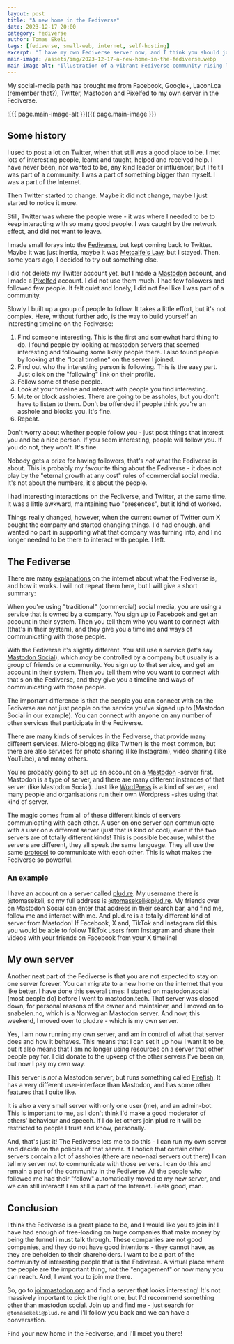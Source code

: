 ```yaml
---
layout: post
title: "A new home in the Fediverse"
date: 2023-12-17 20:00
category: fediverse
author: Tomas Ekeli
tags: [fediverse, small-web, internet, self-hosting]
excerpt: "I have my own Fediverse server now, and I think you should join the Fediverse."
main-image: /assets/img/2023-12-17-a-new-home-in-the-fediverse.webp
main-image-alt: "illustration of a vibrant Fediverse community rising like a phoenix with interconnected nodes representing various platforms, set against a starry cyberspace background, symbolizing a welcoming and interconnected online world"
---
```


My social-media path has brought me from Facebook, Google+, Laconi.ca (remember that?), Twitter, Mastodon and Pixelfed to my own server in the Fediverse.

![{{ page.main-image-alt }}]({{ page.main-image }})

## Some history

I used to post a lot on Twitter, when that still was a good place to be. I met lots of interesting people, learnt and taught, helped and received help. I have never been, nor wanted to be, any kind leader or influencer, but I felt I was part of a community. I was a part of something bigger than myself. I was a part of the Internet.

Then Twitter started to change. Maybe it did not change, maybe I just started to notice it more.

Still, Twitter was where the people were - it was where I needed to be to keep interacting with so many good people. I was caught by the network effect, and did not want to leave.

I made small forays into the [Fediverse](https://en.wikipedia.org/wiki/Fediverse), but kept coming back to Twitter. Maybe it was just inertia, maybe it was [Metcalfe's Law](https://en.wikipedia.org/wiki/Metcalfe%27s_law), but I stayed. Then, some years ago, I decided to try out something else.

I did not delete my Twitter account yet, but I made a [Mastodon](https://snabelen.no/explore) account, and I made a [Pixelfed](https://pixelfed.de/web/explore) account. I did not use them much. I had few followers and followed few people. It felt quiet and lonely, I did not feel like I was part of a community.

Slowly I built up a group of people to follow. It takes a little effort, but it's not complex. Here, without further ado, is the way to build yourself an interesting timeline on the Fediverse:

1. Find someone interesting. This is the first and somewhat hard thing to do. I found people by looking at mastodon servers that seemed interesting and following some likely people there. I also found people by looking at the "local timeline" on the server I joined.
2. Find out who the interesting person is following. This is the easy part. Just click on the "following" link on their profile.
3. Follow some of those people.
4. Look at your timeline and interact with people you find interesting.
5. Mute or block assholes. There are going to be assholes, but you don't have to listen to them. Don't be offended if people think you're an asshole and blocks you. It's fine.
6. Repeat.

Don't worry about whether people follow you - just post things that interest you and be a nice person. If you seem interesting, people will follow you. If you do not, they won't. It's fine.

Nobody gets a prize for having followers, that's *not* what the Fediverse is about. This is probably my favourite thing about the Fediverse - it does not play by the "eternal growth at any cost" rules of commercial social media. It's not about the numbers, it's about the people.

I had interesting interactions on the Fediverse, and Twitter, at the same time. It was a little awkward, maintaining two "presences", but it kind of worked.

Things really changed, however, when the current owner of Twitter cum X bought the company and started changing things. I'd had enough, and wanted no part in supporting what that company was turning into, and I no longer needed to be there to interact with people. I left.

## The Fediverse

There are many [explanations](https://scribe.rip/@VirtualAdept/a-friendly-introduction-to-the-fediverse-5b4ef3f8ed0e) on the internet about what the Fediverse is, and how it works. I will not repeat them here, but I will give a short summary:

When you're using "traditional" (commercial) social media, you are using a service that is owned by a company. You sign up to Facebook and get an account in their system. Then you tell them who you want to connect with (that's in their system), and they give you a timeline and ways of communicating with those people.

With the Fediverse it's slightly different. You still use a service (let's say [Mastodon Social](https://mastodon.social)), which *may* be controlled by a company but usually is a group of friends or a community. You sign up to that service, and get an account in their system. Then you tell them who you want to connect with that's on the Fediverse, and they give you a timeline and ways of communicating with those people.

The important difference is that the people you can connect with on the Fediverse are not just people on the service you've signed up to (Mastodon Social in our example). You can connect with anyone on any number of other services that participate in the Fediverse.

There are many kinds of services in the Fediverse, that provide many different services. Micro-blogging (like Twitter) is the most common, but there are also services for photo sharing (like Instagram), video sharing (like YouTube), and many others.

You're probably going to set up an account on a [Mastodon](https://joinmastodon.org) -server first. Mastodon is a type of server, and there are many different instances of that server (like Mastodon Social). Just like [WordPress](https://wordpress.org) is a kind of server, and many people and organisations run their own Wordpress -sites using that kind of server.

The magic comes from all of these different kinds of servers communicating with each other. A user on one server can communicate with a user on a different server (just that is kind of cool), even if the two servers are of totally different kinds! This is possible because, whilst the servers are different, they all speak the same language. They all use the same [protocol](https://www.w3.org/TR/activitypub/) to communicate with each other. This is what makes the Fediverse so powerful.

### An example

I have an account on a server called [plud.re](https://plud.re). My username there is @tomasekeli, so my full address is [@tomasekeli@plud.re](https://plud.re/@tomasekeli). My friends over on Mastodon Social can enter that address in their search bar, and find me, follow me and interact with me. And plud.re is a totally different kind of server from Mastodon! If Facebook, X and, TikTok and Instagram did this you would be able to follow TikTok users from Instagram and share their videos with your friends on Facebook from your X timeline!

## My own server

Another neat part of the Fediverse is that you are not expected to stay on one server forever. You can migrate to a new home on the internet that you like better. I have done this several times: I started on mastodon.social (most people do) before I went to mastodon.tech. That server was closed down, for personal reasons of the owner and maintainer, and I moved on to snabelen.no, which is a Norwegian Mastodon server. And now, this weekend, I moved over to plud.re - which is my own server.

Yes, I am now running my own server, and am in control of what that server does and how it behaves. This means that I can set it up how I want it to be, but it also means that I am no longer using resources on a server that other people pay for. I did donate to the upkeep of the other servers I've been on, but now I pay my own way.

This server is *not* a Mastodon server, but runs something called [Firefish](https://joinfirefish.org). It has a very different user-interface than Mastodon, and has some other features that I quite like.

It is also a very small server with only one user (me), and an admin-bot. This is important to me, as I don't think I'd make a good moderator of others' behaviour and speech. If I do let others join plud.re it will be restricted to people I trust and know, personally.

And, that's just it! The Fediverse lets me to do this - I can run my own server and decide on the policies of that server. If I notice that certain other servers contain a lot of assholes (there are neo-nazi servers out there) I can tell my server not to communicate with those servers. I can do this and remain a part of the community in the Fediverse. All the people who followed me had their "follow" automatically moved to my new server, and we can still interact! I am still a part of the Internet. Feels good, man.

## Conclusion

I think the Fediverse is a great place to be, and I would like you to join in! I have had enough of free-loading on huge companies that make money by being the funnel i must talk through. These companies are not good companies, and they do not have good intentions - they cannot have, as they are beholden to their shareholders. I want to be a part of the community of interesting people that is the Fediverse. A virtual place where the people are the important thing, not the "engagement" or how many you can reach. And, I want you to join me there.

So, go to [joinmastodon.org](https://joinmastodon.org) and find a server that looks interesting! It's not massively important to pick the right one, but I'd recommend something other than mastodon.social. Join up and find me - just search for `@tomasekeli@plud.re` and I'll follow you back and we can have a conversation.

Find your new home in the Fediverse, and I'll meet you there!